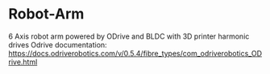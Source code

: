 # Robot-Arm
6 Axis robot arm powered by ODrive and BLDC with 3D printer harmonic drives
Odrive documentation: https://docs.odriverobotics.com/v/0.5.4/fibre_types/com_odriverobotics_ODrive.html
